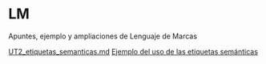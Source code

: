 # LM
Apuntes, ejemplo y ampliaciones de Lenguaje de Marcas

[UT2_etiquetas_semanticas.md](/UT2/UT2_etiquetas_semanticas.md)
[Ejemplo del uso de las etiquetas semánticas](/UT2/UT2_index_16semánicas.html)